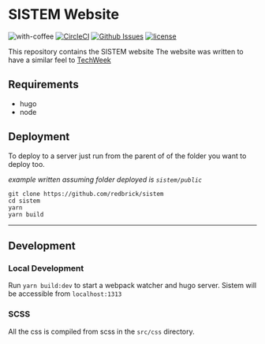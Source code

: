 # SISTEM Website

![with-coffee](https://img.shields.io/badge/made%20with-%E2%98%95%EF%B8%8F%20coffee-yellow.svg)
[![CircleCI](https://circleci.com/gh/redbrick/sistem.svg?style=svg)](https://circleci.com/gh/redbrick/sistem)
[![Github Issues](https://img.shields.io/github/issues-raw/badges/shields.svg)](https://github.com/redbrick/sistem/issues?q=is%3Aissue+is%3Aopen+sort%3Aupdated-desc)
[![license](https://img.shields.io/github/license/mashape/apistatus.svg)](https://github.com/redbrick/sistem/blob/master/LICENSE.md)

This repository contains the SISTEM website The website was written to have a
similar feel to [TechWeek](https://techweek.dcu.ie)

## Requirements

* hugo
* node

## Deployment

To deploy to a server just run from the parent of of the folder you want to
deploy too.

_example written assuming folder deployed is `sistem/public`_

```
git clone https://github.com/redbrick/sistem
cd sistem
yarn
yarn build
```

---

## Development

### Local Development

Run `yarn build:dev` to start a webpack watcher and hugo server. Sistem will be
accessible from `localhost:1313`

### SCSS

All the css is compiled from scss in the `src/css` directory.
